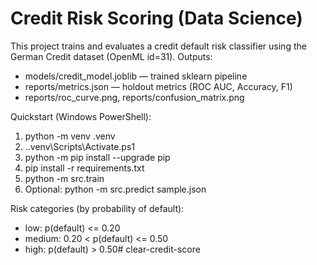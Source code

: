# Credit Risk Scoring (Data Science)

This project trains and evaluates a credit default risk classifier using the German Credit dataset (OpenML id=31).
Outputs:
- models/credit_model.joblib — trained sklearn pipeline
- reports/metrics.json — holdout metrics (ROC AUC, Accuracy, F1)
- reports/roc_curve.png, reports/confusion_matrix.png

Quickstart (Windows PowerShell):
1) python -m venv .venv
2) .\.venv\Scripts\Activate.ps1
3) python -m pip install --upgrade pip
4) pip install -r requirements.txt
5) python -m src.train
6) Optional: python -m src.predict sample.json

Risk categories (by probability of default):
- low: p(default) <= 0.20
- medium: 0.20 < p(default) <= 0.50
- high: p(default) > 0.50#   c l e a r - c r e d i t - s c o r e  
 